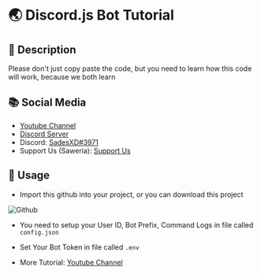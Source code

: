 # 🌏 Discord.js Bot Tutorial

## 📄 Description
Please don't just copy paste the code, but you need to learn how this code will work, because we both learn

## 📚 Social Media
- [Youtube Channel](https://www.youtube.com/channel/UCS1P0f3H20_CKxGVvACFWBg)
- [Discord Server](https://discord.gg/8rUvTYhFqK)
- Discord: [SadesXD#3971](https://discord.gg/8rUvTYhFqK)
- Support Us (Saweria): [Support Us](https://saweria.co/sadesxd)

## 📎 Usage
- Import this github into your project, or you can download this project
 
 
<img src="https://cdn.discordapp.com/attachments/777509514890313758/792403274007314492/unknown.png" alt="Github">


- You need to setup your User ID, Bot Prefix, Command Logs in file called `config.json`

- Set Your Bot Token in file called `.env` 

- More Tutorial: [Youtube Channel](https://www.youtube.com/channel/UCS1P0f3H20_CKxGVvACFWBg)
